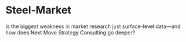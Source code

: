 # Steel-Market
Is the biggest weakness in market research just surface-level data—and how does Next Move Strategy Consulting go deeper?
